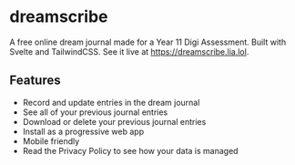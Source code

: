 # dreamscribe

A free online dream journal made for a Year 11 Digi Assessment. Built with Svelte and TailwindCSS.
See it live at https://dreamscribe.lia.lol.

## Features
- Record and update entries in the dream journal
- See all of your previous journal entries
- Download or delete your previous journal entries
- Install as a progressive web app
- Mobile friendly
- Read the Privacy Policy to see how your data is managed

